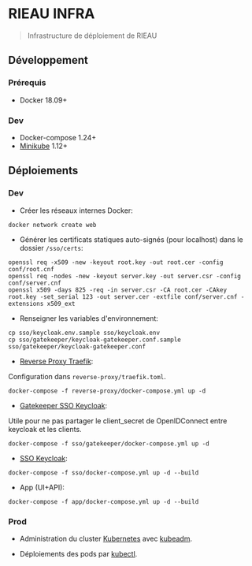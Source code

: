 # RIEAU INFRA

> Infrastructure de déploiement de RIEAU

## Développement

### Prérequis

* Docker 18.09+

### Dev

* Docker-compose 1.24+
* [Minikube](https://kubernetes.io/docs/setup/learning-environment/minikube/) 1.12+

## Déploiements

### Dev

* Créer les réseaux internes Docker:

```
docker network create web
```

* Générer les certificats statiques auto-signés (pour localhost) dans le dossier `/sso/certs`:

```
openssl req -x509 -new -keyout root.key -out root.cer -config conf/root.cnf
openssl req -nodes -new -keyout server.key -out server.csr -config conf/server.cnf
openssl x509 -days 825 -req -in server.csr -CA root.cer -CAkey root.key -set_serial 123 -out server.cer -extfile conf/server.cnf -extensions x509_ext
```

* Renseigner les variables d'environnement:

```
cp sso/keycloak.env.sample sso/keycloak.env
cp sso/gatekeeper/keycloak-gatekeeper.conf.sample sso/gatekeeper/keycloak-gatekeeper.conf
```

* [Reverse Proxy Traefik](https://www.traefik.io/):

Configuration dans `reverse-proxy/traefik.toml`.

```
docker-compose -f reverse-proxy/docker-compose.yml up -d
```

* [Gatekeeper SSO Keycloak](https://www.keycloak.org/):

Utile pour ne pas partager le client_secret de OpenIDConnect entre keycloak et les clients.

```
docker-compose -f sso/gatekeeper/docker-compose.yml up -d
```

* [SSO Keycloak](https://www.keycloak.org/):

```
docker-compose -f sso/docker-compose.yml up -d --build
```

* App (UI+API):

```
docker-compose -f app/docker-compose.yml up -d --build
```

### Prod

* Administration du cluster [Kubernetes](https://kubernetes.io) avec [kubeadm](https://kubernetes.io/docs/reference/setup-tools/kubeadm/).

* Déploiements des pods par [kubectl](https://kubernetes.io/docs/reference/kubectl/kubectl/).